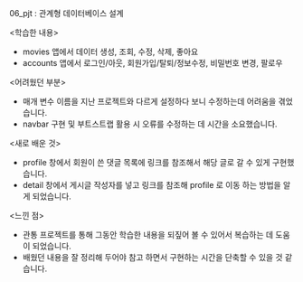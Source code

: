 06_pjt : 관계형 데이터베이스 설계


<학습한 내용>
- movies 앱에서 데이터 생성, 조회, 수정, 삭제, 좋아요
- accounts 앱에서 로그인/아웃, 회원가입/탈퇴/정보수정, 비밀번호 변경, 팔로우

<어려웠던 부분>
- 매개 변수 이름을 지난 프로젝트와 다르게 설정하다 보니 수정하는데 어려움을 겪었습니다. 
- navbar 구현 및 부트스트랩 활용 시 오류를 수정하는 데 시간을 소요했습니다.

<새로 배운 것>
- profile 창에서 회원이 쓴 댓글 목록에 링크를 참조해서 해당 글로 갈 수 있게 구현했습니다.
- detail 창에서 게시글 작성자를 넣고 링크를 참조해 profile 로 이동 하는 방법을 알게 되었습니다.

<느낀 점>
- 관통 프로젝트를 통해 그동안 학습한 내용을 되짚어 볼 수 있어서 복습하는 데 도움이 되었습니다.
- 배웠던 내용을 잘 정리해 두어야 참고 하면서 구현하는 시간을 단축할 수 있을 것 같습니다.